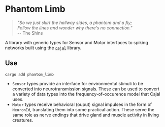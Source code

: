 # Phantom Limb
> *"So we just skirt the hallway sides, a phantom and a fly; <br> Follow the lines and wonder why there's no connection."* <br>
> -- The Shins

A library with generic types for Sensor and Motor interfaces to spiking networks 
    built using the [`cajal`](https://github.com/j-stach/cajal) library. <br>

## Use
```
cargo add phantom_limb
```
- `Sensor` types provide an interface for environmental stimuli to be converted into neurotransmission signals.
These can be used to convert a variety of data types into the frequency-of-occurence model that Cajal uses. <br> 
- `Motor` types receive behavioral (ouput) signal impulses in the form of `NeuronId`, translating them into some practical action.
These serve the same role as nerve endings that drive gland and muscle activity in living creatures. <br>

